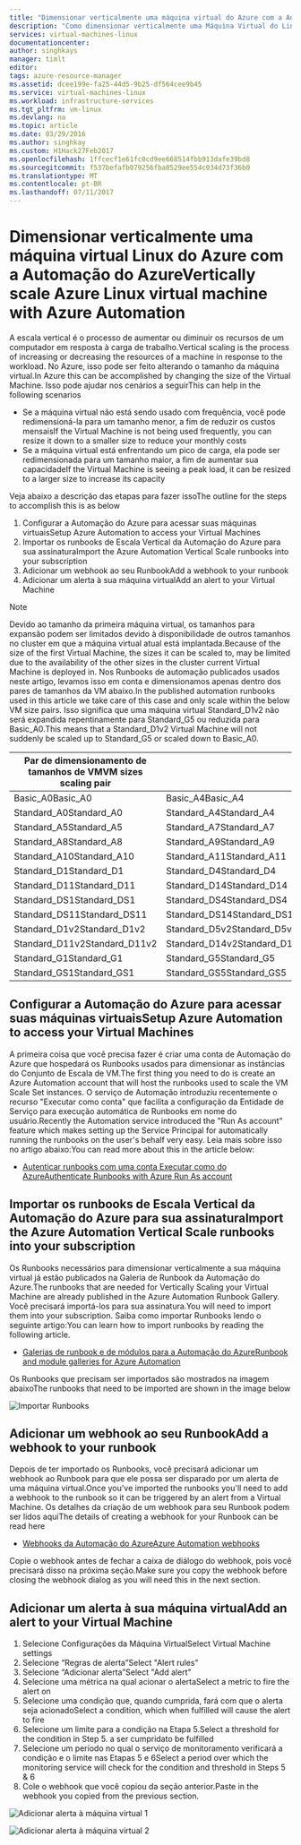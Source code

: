 ```yaml
---
title: "Dimensionar verticalmente uma máquina virtual do Azure com a Automação do Azure | Microsoft Docs"
description: "Como dimensionar verticalmente uma Máquina Virtual do Linux em resposta a alertas de monitoramento com a Automação do Azure"
services: virtual-machines-linux
documentationcenter: 
author: singhkays
manager: timlt
editor: 
tags: azure-resource-manager
ms.assetid: dcee199e-fa25-44d5-9b25-df564cee9b45
ms.service: virtual-machines-linux
ms.workload: infrastructure-services
ms.tgt_pltfrm: vm-linux
ms.devlang: na
ms.topic: article
ms.date: 03/29/2016
ms.author: singhkay
ms.custom: H1Hack27Feb2017
ms.openlocfilehash: 1ffcecf1e61fc0cd9ee668514fbb913dafe39bd8
ms.sourcegitcommit: f537befafb079256fba0529ee554c034d73f36b0
ms.translationtype: MT
ms.contentlocale: pt-BR
ms.lasthandoff: 07/11/2017
---
```

# <a name="vertically-scale-azure-linux-virtual-machine-with-azure-automation"></a><span data-ttu-id="1c136-103">Dimensionar verticalmente uma máquina virtual Linux do Azure com a Automação do Azure</span><span class="sxs-lookup"><span data-stu-id="1c136-103">Vertically scale Azure Linux virtual machine with Azure Automation</span></span>
<span data-ttu-id="1c136-104">A escala vertical é o processo de aumentar ou diminuir os recursos de um computador em resposta à carga de trabalho.</span><span class="sxs-lookup"><span data-stu-id="1c136-104">Vertical scaling is the process of increasing or decreasing the resources of a machine in response to the workload.</span></span> <span data-ttu-id="1c136-105">No Azure, isso pode ser feito alterando o tamanho da máquina virtual.</span><span class="sxs-lookup"><span data-stu-id="1c136-105">In Azure this can be accomplished by changing the size of the Virtual Machine.</span></span> <span data-ttu-id="1c136-106">Isso pode ajudar nos cenários a seguir</span><span class="sxs-lookup"><span data-stu-id="1c136-106">This can help in the following scenarios</span></span>

* <span data-ttu-id="1c136-107">Se a máquina virtual não está sendo usado com frequência, você pode redimensioná-la para um tamanho menor, a fim de reduzir os custos mensais</span><span class="sxs-lookup"><span data-stu-id="1c136-107">If the Virtual Machine is not being used frequently, you can resize it down to a smaller size to reduce your monthly costs</span></span>
* <span data-ttu-id="1c136-108">Se a máquina virtual está enfrentando um pico de carga, ela pode ser redimensionada para um tamanho maior, a fim de aumentar sua capacidade</span><span class="sxs-lookup"><span data-stu-id="1c136-108">If the Virtual Machine is seeing a peak load, it can be resized to a larger size to increase its capacity</span></span>

<span data-ttu-id="1c136-109">Veja abaixo a descrição das etapas para fazer isso</span><span class="sxs-lookup"><span data-stu-id="1c136-109">The outline for the steps to accomplish this is as below</span></span>

1. <span data-ttu-id="1c136-110">Configurar a Automação do Azure para acessar suas máquinas virtuais</span><span class="sxs-lookup"><span data-stu-id="1c136-110">Setup Azure Automation to access your Virtual Machines</span></span>
2. <span data-ttu-id="1c136-111">Importar os runbooks de Escala Vertical da Automação do Azure para sua assinatura</span><span class="sxs-lookup"><span data-stu-id="1c136-111">Import the Azure Automation Vertical Scale runbooks into your subscription</span></span>
3. <span data-ttu-id="1c136-112">Adicionar um webhook ao seu Runbook</span><span class="sxs-lookup"><span data-stu-id="1c136-112">Add a webhook to your runbook</span></span>
4. <span data-ttu-id="1c136-113">Adicionar um alerta à sua máquina virtual</span><span class="sxs-lookup"><span data-stu-id="1c136-113">Add an alert to your Virtual Machine</span></span>

> [!NOTE]
> <span data-ttu-id="1c136-114">Devido ao tamanho da primeira máquina virtual, os tamanhos para expansão podem ser limitados devido à disponibilidade de outros tamanhos no cluster em que a máquina virtual atual está implantada.</span><span class="sxs-lookup"><span data-stu-id="1c136-114">Because of the size of the first Virtual Machine, the sizes it can be scaled to, may be limited due to the availability of the other sizes in the cluster current Virtual Machine is deployed in.</span></span> <span data-ttu-id="1c136-115">Nos Runbooks de automação publicados usados neste artigo, levamos isso em conta e dimensionamos apenas dentro dos pares de tamanhos da VM abaixo.</span><span class="sxs-lookup"><span data-stu-id="1c136-115">In the published automation runbooks used in this article we take care of this case and only scale within the below VM size pairs.</span></span> <span data-ttu-id="1c136-116">Isso significa que uma máquina virtual Standard_D1v2 não será expandida repentinamente para Standard_G5 ou reduzida para Basic_A0.</span><span class="sxs-lookup"><span data-stu-id="1c136-116">This means that a Standard_D1v2 Virtual Machine will not suddenly be scaled up to Standard_G5 or scaled down to Basic_A0.</span></span>
> 
> | <span data-ttu-id="1c136-117">Par de dimensionamento de tamanhos de VM</span><span class="sxs-lookup"><span data-stu-id="1c136-117">VM sizes scaling pair</span></span> |  |
> | --- | --- |
> | <span data-ttu-id="1c136-118">Basic_A0</span><span class="sxs-lookup"><span data-stu-id="1c136-118">Basic_A0</span></span> |<span data-ttu-id="1c136-119">Basic_A4</span><span class="sxs-lookup"><span data-stu-id="1c136-119">Basic_A4</span></span> |
> | <span data-ttu-id="1c136-120">Standard_A0</span><span class="sxs-lookup"><span data-stu-id="1c136-120">Standard_A0</span></span> |<span data-ttu-id="1c136-121">Standard_A4</span><span class="sxs-lookup"><span data-stu-id="1c136-121">Standard_A4</span></span> |
> | <span data-ttu-id="1c136-122">Standard_A5</span><span class="sxs-lookup"><span data-stu-id="1c136-122">Standard_A5</span></span> |<span data-ttu-id="1c136-123">Standard_A7</span><span class="sxs-lookup"><span data-stu-id="1c136-123">Standard_A7</span></span> |
> | <span data-ttu-id="1c136-124">Standard_A8</span><span class="sxs-lookup"><span data-stu-id="1c136-124">Standard_A8</span></span> |<span data-ttu-id="1c136-125">Standard_A9</span><span class="sxs-lookup"><span data-stu-id="1c136-125">Standard_A9</span></span> |
> | <span data-ttu-id="1c136-126">Standard_A10</span><span class="sxs-lookup"><span data-stu-id="1c136-126">Standard_A10</span></span> |<span data-ttu-id="1c136-127">Standard_A11</span><span class="sxs-lookup"><span data-stu-id="1c136-127">Standard_A11</span></span> |
> | <span data-ttu-id="1c136-128">Standard_D1</span><span class="sxs-lookup"><span data-stu-id="1c136-128">Standard_D1</span></span> |<span data-ttu-id="1c136-129">Standard_D4</span><span class="sxs-lookup"><span data-stu-id="1c136-129">Standard_D4</span></span> |
> | <span data-ttu-id="1c136-130">Standard_D11</span><span class="sxs-lookup"><span data-stu-id="1c136-130">Standard_D11</span></span> |<span data-ttu-id="1c136-131">Standard_D14</span><span class="sxs-lookup"><span data-stu-id="1c136-131">Standard_D14</span></span> |
> | <span data-ttu-id="1c136-132">Standard_DS1</span><span class="sxs-lookup"><span data-stu-id="1c136-132">Standard_DS1</span></span> |<span data-ttu-id="1c136-133">Standard_DS4</span><span class="sxs-lookup"><span data-stu-id="1c136-133">Standard_DS4</span></span> |
> | <span data-ttu-id="1c136-134">Standard_DS11</span><span class="sxs-lookup"><span data-stu-id="1c136-134">Standard_DS11</span></span> |<span data-ttu-id="1c136-135">Standard_DS14</span><span class="sxs-lookup"><span data-stu-id="1c136-135">Standard_DS14</span></span> |
> | <span data-ttu-id="1c136-136">Standard_D1v2</span><span class="sxs-lookup"><span data-stu-id="1c136-136">Standard_D1v2</span></span> |<span data-ttu-id="1c136-137">Standard_D5v2</span><span class="sxs-lookup"><span data-stu-id="1c136-137">Standard_D5v2</span></span> |
> | <span data-ttu-id="1c136-138">Standard_D11v2</span><span class="sxs-lookup"><span data-stu-id="1c136-138">Standard_D11v2</span></span> |<span data-ttu-id="1c136-139">Standard_D14v2</span><span class="sxs-lookup"><span data-stu-id="1c136-139">Standard_D14v2</span></span> |
> | <span data-ttu-id="1c136-140">Standard_G1</span><span class="sxs-lookup"><span data-stu-id="1c136-140">Standard_G1</span></span> |<span data-ttu-id="1c136-141">Standard_G5</span><span class="sxs-lookup"><span data-stu-id="1c136-141">Standard_G5</span></span> |
> | <span data-ttu-id="1c136-142">Standard_GS1</span><span class="sxs-lookup"><span data-stu-id="1c136-142">Standard_GS1</span></span> |<span data-ttu-id="1c136-143">Standard_GS5</span><span class="sxs-lookup"><span data-stu-id="1c136-143">Standard_GS5</span></span> |
> 
> 

## <a name="setup-azure-automation-to-access-your-virtual-machines"></a><span data-ttu-id="1c136-144">Configurar a Automação do Azure para acessar suas máquinas virtuais</span><span class="sxs-lookup"><span data-stu-id="1c136-144">Setup Azure Automation to access your Virtual Machines</span></span>
<span data-ttu-id="1c136-145">A primeira coisa que você precisa fazer é criar uma conta de Automação do Azure que hospedará os Runbooks usados para dimensionar as instâncias do Conjunto de Escala de VM.</span><span class="sxs-lookup"><span data-stu-id="1c136-145">The first thing you need to do is create an Azure Automation account that will host the runbooks used to scale the VM Scale Set instances.</span></span> <span data-ttu-id="1c136-146">O serviço de Automação introduziu recentemente o recurso "Executar como conta" que facilita a configuração da Entidade de Serviço para execução automática de Runbooks em nome do usuário.</span><span class="sxs-lookup"><span data-stu-id="1c136-146">Recently the Automation service introduced the "Run As account" feature which makes setting up the Service Principal for automatically running the runbooks on the user's behalf very easy.</span></span> <span data-ttu-id="1c136-147">Leia mais sobre isso no artigo abaixo:</span><span class="sxs-lookup"><span data-stu-id="1c136-147">You can read more about this in the article below:</span></span>

* [<span data-ttu-id="1c136-148">Autenticar runbooks com uma conta Executar como do Azure</span><span class="sxs-lookup"><span data-stu-id="1c136-148">Authenticate Runbooks with Azure Run As account</span></span>](../../automation/automation-sec-configure-azure-runas-account.md)

## <a name="import-the-azure-automation-vertical-scale-runbooks-into-your-subscription"></a><span data-ttu-id="1c136-149">Importar os runbooks de Escala Vertical da Automação do Azure para sua assinatura</span><span class="sxs-lookup"><span data-stu-id="1c136-149">Import the Azure Automation Vertical Scale runbooks into your subscription</span></span>
<span data-ttu-id="1c136-150">Os Runbooks necessários para dimensionar verticalmente a sua máquina virtual já estão publicados na Galeria de Runbook da Automação do Azure.</span><span class="sxs-lookup"><span data-stu-id="1c136-150">The runbooks that are needed for Vertically Scaling your Virtual Machine are already published in the Azure Automation Runbook Gallery.</span></span> <span data-ttu-id="1c136-151">Você precisará importá-los para sua assinatura.</span><span class="sxs-lookup"><span data-stu-id="1c136-151">You will need to import them into your subscription.</span></span> <span data-ttu-id="1c136-152">Saiba como importar Runbooks lendo o seguinte artigo:</span><span class="sxs-lookup"><span data-stu-id="1c136-152">You can learn how to import runbooks by reading the following article.</span></span>

* [<span data-ttu-id="1c136-153">Galerias de runbook e de módulos para a Automação do Azure</span><span class="sxs-lookup"><span data-stu-id="1c136-153">Runbook and module galleries for Azure Automation</span></span>](../../automation/automation-runbook-gallery.md)

<span data-ttu-id="1c136-154">Os Runbooks que precisam ser importados são mostrados na imagem abaixo</span><span class="sxs-lookup"><span data-stu-id="1c136-154">The runbooks that need to be imported are shown in the image below</span></span>

![Importar Runbooks](./media/vertical-scaling-automation/scale-runbooks.png)

## <a name="add-a-webhook-to-your-runbook"></a><span data-ttu-id="1c136-156">Adicionar um webhook ao seu Runbook</span><span class="sxs-lookup"><span data-stu-id="1c136-156">Add a webhook to your runbook</span></span>
<span data-ttu-id="1c136-157">Depois de ter importado os Runbooks, você precisará adicionar um webhook ao Runbook para que ele possa ser disparado por um alerta de uma máquina virtual.</span><span class="sxs-lookup"><span data-stu-id="1c136-157">Once you've imported the runbooks you'll need to add a webhook to the runbook so it can be triggered by an alert from a Virtual Machine.</span></span> <span data-ttu-id="1c136-158">Os detalhes da criação de um webhook para seu Runbook podem ser lidos aqui</span><span class="sxs-lookup"><span data-stu-id="1c136-158">The details of creating a webhook for your Runbook can be read here</span></span>

* [<span data-ttu-id="1c136-159">Webhooks da Automação do Azure</span><span class="sxs-lookup"><span data-stu-id="1c136-159">Azure Automation webhooks</span></span>](../../automation/automation-webhooks.md)

<span data-ttu-id="1c136-160">Copie o webhook antes de fechar a caixa de diálogo do webhook, pois você precisará disso na próxima seção.</span><span class="sxs-lookup"><span data-stu-id="1c136-160">Make sure you copy the webhook before closing the webhook dialog as you will need this in the next section.</span></span>

## <a name="add-an-alert-to-your-virtual-machine"></a><span data-ttu-id="1c136-161">Adicionar um alerta à sua máquina virtual</span><span class="sxs-lookup"><span data-stu-id="1c136-161">Add an alert to your Virtual Machine</span></span>
1. <span data-ttu-id="1c136-162">Selecione Configurações da Máquina Virtual</span><span class="sxs-lookup"><span data-stu-id="1c136-162">Select Virtual Machine settings</span></span>
2. <span data-ttu-id="1c136-163">Selecione “Regras de alerta”</span><span class="sxs-lookup"><span data-stu-id="1c136-163">Select "Alert rules"</span></span>
3. <span data-ttu-id="1c136-164">Selecione “Adicionar alerta”</span><span class="sxs-lookup"><span data-stu-id="1c136-164">Select "Add alert"</span></span>
4. <span data-ttu-id="1c136-165">Selecione uma métrica na qual acionar o alerta</span><span class="sxs-lookup"><span data-stu-id="1c136-165">Select a metric to fire the alert on</span></span>
5. <span data-ttu-id="1c136-166">Selecione uma condição que, quando cumprida, fará com que o alerta seja acionado</span><span class="sxs-lookup"><span data-stu-id="1c136-166">Select a condition, which when fulfilled will cause the alert to fire</span></span>
6. <span data-ttu-id="1c136-167">Selecione um limite para a condição na Etapa 5.</span><span class="sxs-lookup"><span data-stu-id="1c136-167">Select a threshold for the condition in Step 5.</span></span> <span data-ttu-id="1c136-168">a ser cumprida</span><span class="sxs-lookup"><span data-stu-id="1c136-168">to be fulfilled</span></span>
7. <span data-ttu-id="1c136-169">Selecione um período no qual o serviço de monitoramento verificará a condição e o limite nas Etapas 5 e 6</span><span class="sxs-lookup"><span data-stu-id="1c136-169">Select a period over which the monitoring service will check for the condition and threshold in Steps 5 & 6</span></span>
8. <span data-ttu-id="1c136-170">Cole o webhook que você copiou da seção anterior.</span><span class="sxs-lookup"><span data-stu-id="1c136-170">Paste in the webhook you copied from the previous section.</span></span>

![Adicionar alerta à máquina virtual 1](./media/vertical-scaling-automation/add-alert-webhook-1.png)

![Adicionar alerta à máquina virtual 2](./media/vertical-scaling-automation/add-alert-webhook-2.png)

